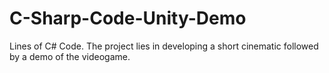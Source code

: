 # C-Sharp-Code-Unity-Demo
Lines of C# Code. The project lies in developing a short cinematic followed by a demo of the videogame.
